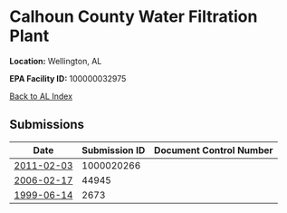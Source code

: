 # Calhoun County Water Filtration Plant

**Location:** Wellington, AL

**EPA Facility ID:** 100000032975

[Back to AL Index](../../index.md)

## Submissions

| Date | Submission ID | Document Control Number |
|------|--------------|-------------------------|
| [2011-02-03](submissions/1000020266.md) | 1000020266 |  |
| [2006-02-17](submissions/44945.md) | 44945 |  |
| [1999-06-14](submissions/2673.md) | 2673 |  |
